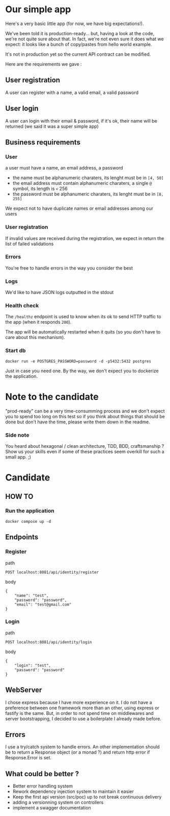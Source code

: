# Our simple app

Here's a very basic little app (for now, we have big expectations!).

We've been told it is production-ready... but, having a look at the code, we're not quite sure about that.
In fact, we're not even sure it does what we expect: it looks like a bunch of copy/pastes from hello world example.

It's not in production yet so the current API contract can be modified.

Here are the requirements we gave :

## User registration
A user can register with a name, a valid email, a valid password

## User login
A user can login with their email & password, if it's ok, their name will be returned (we said it was a super simple app)

## Business requirements

### User
a user must have a name, an email address, a password
- the name must be alphanumeric charaters, its lenght must be in `[4, 50]`
- the email address must contain alphanumeric charaters, a single `@` symbol, its length is `<` 256
- the password must be alphanumeric charaters, its lenght must be in `[8, 255]`

We expect not to have duplicate names or email addresses among our users

### User registration
If invalid values are received during the registration, we expect in return the list of failed validations

### Errors
You're free to handle errors in the way you consider the best

### Logs
We'd like to have JSON logs outputted in the stdout

### Health check
The `/healthz` endpoint is used to know when its ok to send HTTP traffic to the app (when it responds `200`).

The app will be automatically restarted when it quits (so you don't have to care about this mechanism).

### Start db

```
docker run -e POSTGRES_PASSWORD=password -d -p5432:5432 postgres
```

Just in case you need one. By the way, we don't expect you to dockerize the application. 

# Note to the candidate
"prod-ready" can be a very time-consumming process and we don't expect you to spend too long on this test so
if you think about things that should be done but don't have the time, please write them down in the readme.

### Side note
You heard about hexagonal / clean architecture, TDD, BDD, craftsmanship ?
Show us your skills even if some of these practices seem overkill for such a small app. ;)

# Candidate 

## HOW TO

### Run the application

```
docker compose up -d
```

## Endpoints

### Register

path
```
POST localhost:8081/api/identity/register
```

body
```
{
	"name": "test",
	"password": "password",
	"email": "test@gmail.com"
}
```

### Login

path
```
POST localhost:8081/api/identity/login
```

body
```
{
	"login": "test",
	"password": "password"
}
```

## WebServer

I chose express because I have more experience on it. 
I do not have a preference between one framework more than an other, using express or fastify is the same.
But, in order to not spend time on middlewares and server bootstrapping, I decided to use a boilerplate I already made before.

## Errors

I use a try/catch system to handle errors. An other implementation should be to return a Response object (or a monad ?) and return http error if Response.Error is set. 

## What could be better ?

- Better error handling system
- Rework dependency injection system to maintain it easier
- Keep the first api version (src/poc) up to not break continuous delivery
- adding a versionning system on controllers
- implement a swagger documentation